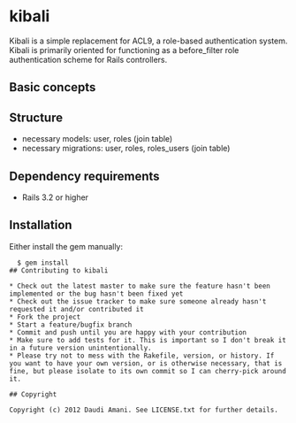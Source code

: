 # kibali

Kibali is a simple replacement for ACL9, a role-based authentication system.
Kibali is primarily oriented for functioning as a before_filter role authentication 
scheme for Rails controllers.

## Basic concepts

## Structure

* necessary models: user, roles (join table)
* necessary migrations: user, roles, roles_users (join table)

## Dependency requirements

* Rails 3.2 or higher

## Installation

Either install the gem manually:

```
  $ gem install
## Contributing to kibali
 
* Check out the latest master to make sure the feature hasn't been implemented or the bug hasn't been fixed yet
* Check out the issue tracker to make sure someone already hasn't requested it and/or contributed it
* Fork the project
* Start a feature/bugfix branch
* Commit and push until you are happy with your contribution
* Make sure to add tests for it. This is important so I don't break it in a future version unintentionally.
* Please try not to mess with the Rakefile, version, or history. If you want to have your own version, or is otherwise necessary, that is fine, but please isolate to its own commit so I can cherry-pick around it.

## Copyright

Copyright (c) 2012 Daudi Amani. See LICENSE.txt for further details.

